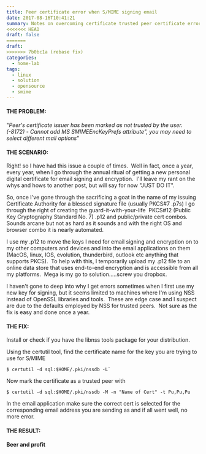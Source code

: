 ```yaml
---
title: Peer certificate error when S/MIME signing email
date: 2017-08-16T10:41:21
summary: Notes on overcoming certificate trusted peer certificate errors when importing and using s/mime for email signing on systems that use NSS instead of OpenSSL libraries
<<<<<<< HEAD
draft: false
=======
draft:
>>>>>>> 7b0bc1a (rebase fix)
categories:
  - home-lab
tags:
  - linux
  - solution
  - opensource
  - smime
---
```


#### THE PROBLEM:
"*Peer's certificate issuer has been marked as not trusted by the user. (-8172) - Cannot add MS SMIMEEncKeyPrefs attribute", you may need to select different mail options*"

#### THE SCENARIO:
Right! so I have had this issue a couple of times.  Well in fact, once a year, every year, when I go through the annual ritual of getting a new personal digital certificate for email signing and encryption.  I'll leave my rant on the whys and hows to another post, but will say for now "JUST DO IT".

So, once I've gone through the sacrificing a goat in the name of my issuing Certificate Authority for a blessed signature file (usually PKCS#7 .p7s) I go through the right of creating the guard-it-with-your-life  PKCS#12 (Public Key Cryptography Standard No. 7) .p12 and public/private cert combos.  Sounds arcane but not as hard as it sounds and with the right OS and browser combo it is nearly automated.

I use my .p12 to move the keys I need for email signing and encryption on to my other computers and devices and into the email applications on them (MacOS, linux, IOS, evolution, thunderbird, outlook etc anything that supports PKCS).  To help with this, I temporarily upload my .p12 file to an online data store that uses end-to-end encryption and is accessible from all my platforms.  Mega is my go to solution.....screw you dropbox.

I haven't gone to deep into why I get errors sometimes when I first use my new key for signing, but it seems limited to machines where I'm using NSS instead of OpenSSL libraries and tools.  These are edge case and I suspect are due to the defaults employed by NSS for trusted peers.  Not sure as the fix is easy and done once a year.

#### THE FIX:
Install or check if you have the libnss tools package for your distribution.

Using the certutil tool, find the certificate name for the key you are trying to use for S/MIME

```
$ certutil -d sql:$HOME/.pki/nssdb -L`
```

Now mark the certificate as a trusted peer with

```
$ certutil -d sql:$HOME/.pki/nssdb -M -n "Name of Cert" -t Pu,Pu,Pu
```

In the email application make sure the correct cert is selected for the corresponding email address you are sending as and if all went well, no more error.

#### THE RESULT:
**Beer and profit**